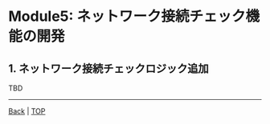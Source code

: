 # Module5: ネットワーク接続チェック機能の開発

## 1. ネットワーク接続チェックロジック追加

TBD

---
[Back](module4.md) | [TOP](README.md)